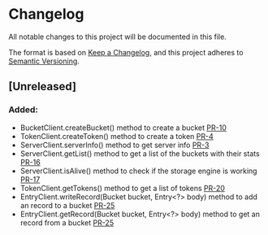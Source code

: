 # Changelog

All notable changes to this project will be documented in this file.

The format is based on [Keep a Changelog](https://keepachangelog.com/en/1.0.0/),
and this project adheres to [Semantic Versioning](https://semver.org/spec/v2.0.0.html).

## [Unreleased]

### Added:
- BucketClient.createBucket() method to create a bucket [PR-10](https://github.com/reductstore/reduct-java/pull/10)
- TokenClient.createToken() method to create a token [PR-4](https://github.com/reductstore/reduct-java/pull/4)
- ServerClient.serverInfo() method to get server info [PR-3](https://github.com/reductstore/reduct-java/pull/3)
- ServerClient.getList() method to get a list of the buckets with their stats [PR-16](https://github.com/reductstore/reduct-java/pull/16)
- ServerClient.isAlive() method to check if the storage engine is working [PR-17](https://github.com/reductstore/reduct-java/pull/17)
- TokenClient.getTokens() method to get a list of tokens [PR-20](https://github.com/reductstore/reduct-java/pull/20)
- EntryClient.writeRecord(Bucket bucket, Entry<?> body) method to add an record to a bucket [PR-25](https://github.com/reductstore/reduct-java/issues/25)
- EntryClient.getRecord(Bucket bucket, Entry<?> body) method to get an record from a bucket [PR-25](https://github.com/reductstore/reduct-java/issues/27)